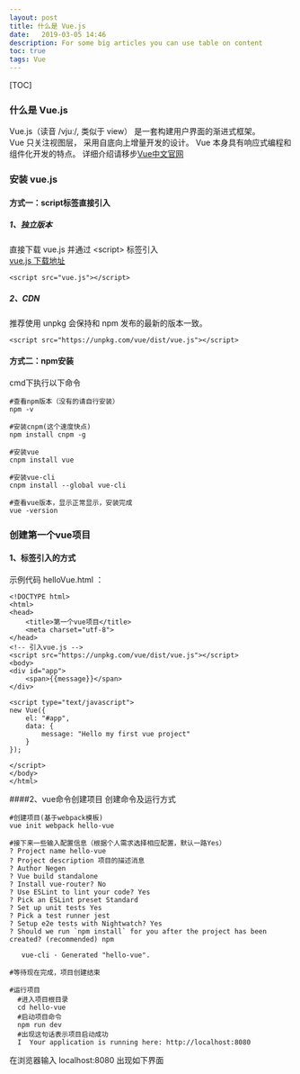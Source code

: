 ```yaml
---
layout: post
title: 什么是 Vue.js
date:   2019-03-05 14:46
description: For some big articles you can use table on content
toc: true
tags: Vue
---
```

[TOC]
### 什么是 Vue.js
Vue.js（读音 /vjuː/, 类似于 view） 是一套构建用户界面的渐进式框架。  
Vue 只关注视图层， 采用自底向上增量开发的设计。
Vue 本身具有响应式编程和组件化开发的特点。
详细介绍请移步[Vue中文官网](https://cn.vuejs.org/v2/guide/ "Vue中文官网")

### 安装 vue.js
#### 方式一：script标签直接引入
##### 1、独立版本
直接下载 vue.js 并通过 <script\> 标签引入  
[vue.js 下载地址](https://vuejs.org/js/vue.min.js "vue.js 下载地址")
```
<script src="vue.js"></script>
```
##### 2、CDN
推荐使用 unpkg 会保持和 npm 发布的最新的版本一致。
```
<script src="https://unpkg.com/vue/dist/vue.js"></script>
```
#### 方式二：npm安装
cmd下执行以下命令
```
#查看npm版本（没有的请自行安装）
npm -v

#安装cnpm(这个速度快点)
npm install cnpm -g

#安装vue
cnpm install vue

#安装vue-cli
cnpm install --global vue-cli

#查看vue版本，显示正常显示，安装完成
vue -version
```

### 创建第一个vue项目
#### 1、标签引入的方式
示例代码 helloVue.html ：
```
<!DOCTYPE html>
<html>
<head>
	<title>第一个vue项目</title>
	<meta charset="utf-8">
</head>
<!-- 引入vue.js -->
<script src="https://unpkg.com/vue/dist/vue.js"></script>
<body>
<div id="app">
	<span>{{message}}</span>
</div>

<script type="text/javascript">
new Vue({
	el: "#app",
	data: {
		message: "Hello my first vue project"
	}
});

</script>
</body>
</html>
```

####2、vue命令创建项目
创建命令及运行方式
```
#创建项目(基于webpack模板)
vue init webpack hello-vue

#接下来一些输入配置信息（根据个人需求选择相应配置，默认一路Yes）
? Project name hello-vue
? Project description 项目的描述消息
? Author Negen
? Vue build standalone
? Install vue-router? No
? Use ESLint to lint your code? Yes
? Pick an ESLint preset Standard
? Set up unit tests Yes
? Pick a test runner jest
? Setup e2e tests with Nightwatch? Yes
? Should we run `npm install` for you after the project has been created? (recommended) npm

   vue-cli · Generated "hello-vue".

#等待现在完成，项目创建结束

#运行项目
  #进入项目根目录
  cd hello-vue  
  #启动项目命令
  npm run dev
  #出现这句话表示项目启动成功
  I  Your application is running here: http://localhost:8080

```
在浏览器输入 localhost:8080 出现如下界面

